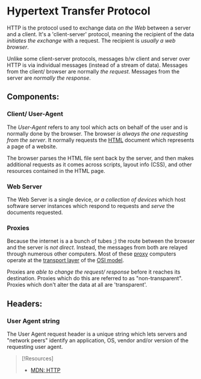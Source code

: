 
# Hypertext Transfer Protocol
HTTP is the protocol used to exchange data *on the Web* between a server and a client. It's a 'client-server' protocol, meaning the recipient of the data *initiates the exchange* with a request. The recipient is *usually a web browser*.

Unlike some client-server protocols, messages b/w client and server over HTTP is via individual messages (instead of a stream of data). Messages from the client/ browser are normally *the request*. Messages from the server are *normally the response*.
## Components:
### Client/ User-Agent
The *User-Agent* refers to any tool which acts on behalf of the user and is normally done by the browser. The browser *is always the one requesting from the server*. It normally requests the [HTML](/coding/languages/HTML.md) document which represents a page of a website.

The browser parses the HTML file sent back by the server, and then makes additional requests as it comes across scripts, layout info (CSS), and other resources contained in the HTML page.
### Web Server
The Web Server is a single device, *or a collection of devices* which host software server instances which respond to requests and *serve* the documents requested.
### Proxies
Because the internet is a a bunch of tubes ;) the route between the browser and the server is *not direct*. Instead, the messages from both are relayed through numerous other computers. Most of these [proxy](www/proxy.md) computers operate at the [transport layer](/networking/OSI/transport-layer.md) of the [OSI model](/networking/OSI/OSI-reference-model.md).

Proxies are *able to change the request/ response* before it reaches its destination. Proxies which do this are referred to as "non-transparent". Proxies which don't alter the data at all are 'transparent'.
## Headers:
### User Agent string
The User Agent request header is a unique string which lets servers and "network peers" identify an application, OS, vendor and/or version of the requesting user agent.

> [!Resources]
> - [MDN: HTTP](https://developer.mozilla.org/en-US/docs/Web/HTTP)
